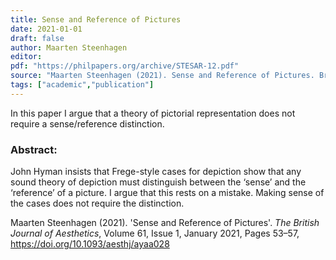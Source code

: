 ```yaml
---
title: Sense and Reference of Pictures
date: 2021-01-01
draft: false
author: Maarten Steenhagen
editor: 
pdf: "https://philpapers.org/archive/STESAR-12.pdf"
source: "Maarten Steenhagen (2021). Sense and Reference of Pictures. British Journal of Aesthetics."
tags: ["academic","publication"]
---
```


In this paper I argue that a theory of pictorial representation does not require a sense/reference distinction.

### Abstract:

John Hyman insists that Frege-style cases for depiction show that any sound theory of depiction must distinguish between the ‘sense’ and the ‘reference’ of a picture. I argue that this rests on a mistake. Making sense of the cases does not require the distinction.

Maarten Steenhagen (2021). 'Sense and Reference of Pictures'. _The British Journal of Aesthetics_, Volume 61, Issue 1, January 2021, Pages 53–57, https://doi.org/10.1093/aesthj/ayaa028
